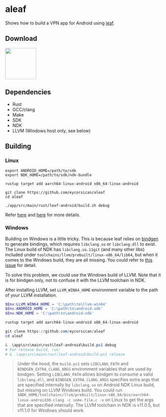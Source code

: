 # aleaf

Shows how to build a VPN app for Android using [leaf](https://github.com/eycorsican/leaf).

## Download

<a href="https://play.google.com/store/apps/details?id=com.leaf.example.aleaf"><img src="https://play.google.com/intl/en_us/badges/images/generic/en-play-badge.png" height="100"></a>

## Dependencies

* Rust
* GCC/clang
* Make
* SDK
* NDK
* LLVM (Windows host only, see below)

## Building

### Linux

```
export ANDROID_HOME=/path/to/sdk
export NDK_HOME=/path/to/sdk/ndk-bundle

rustup target add aarch64-linux-android x86_64-linux-android

git clone https://github.com/eycorsican/aleaf
cd aleaf

./app/src/main/rust/leaf-android/build.sh debug
```

Refer [here](https://mozilla.github.io/firefox-browser-architecture/experiments/2017-09-21-rust-on-android.html) and [here](https://github.com/eycorsican/aleaf/blob/master/.github/workflows/ci.yml) for more details.

### Windows

Building on Windows is a little tricky. This is because leaf relies on [bindgen](https://github.com/rust-lang/rust-bindgen) to generate bindings, which requires `libclang.so` or `libclang.dll` to exist. The Linux build of NDK has `libclang.so.11git` (and many other libs) included under `toolchains/llvm/prebuilt/linux-x86_64/lib64`, but when it comes to the Windows build, they are all missing. You could refer to [this issue](https://github.com/android/ndk/issues/1491) for detail.

To solve this problem, we could use the Windows build of LLVM. Note that it is for bindgen only, not to confuse it with the LLVM toolchain in NDK.

After installing LLVM, set `LLVM_WIN64_HOME` environment variable to the path of your LLVM installation.

```powershell
$Env:LLVM_WIN64_HOME = 'C:\path\to\llvm-win64'
$Env:ANDROID_HOME = 'C:\path\to\android-sdk'
$Env:NDK_HOME = 'C:\path\to\android-ndk'

rustup target add aarch64-linux-android x86_64-linux-android

git clone https://github.com/eycorsican/aleaf
cd aleaf

& .\app\src\main\rust\leaf-android\build.ps1 debug
# For release build, run:
# & .\app\src\main\rust\leaf-android\build.ps1 release
```

> Under the hood, the `build.ps1` sets `LIBCLANG_PATH` and `BINDGEN_EXTRA_CLANG_ARGS` environment variables that are used by bindgen. Setting `LIBCLANG_PATH` allows bindgen to consume a valid `libclang.dll`, and `BINDGEN_EXTRA_CLANG_ARGS` specifies extra args that are specified internally by `libclang.so` on Android NDK Linux build, but missing on LLVM Windows build.
> You could run `$NDK_HOME/toolchains/llvm/prebuilt/linux-x86_64/bin/aarch64-linux-android30-clang -c some-file.c -v` on Linux to get the args that are specified internally.
> The LLVM toolchain in NDK is v11.0.5, but v11.1.0 for Windows should work.
